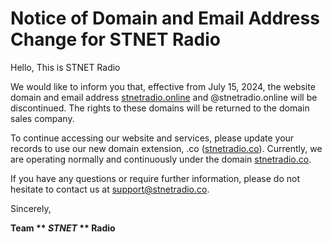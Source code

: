 # Notice of Domain and Email Address Change for STNET Radio

Hello, This is STNET Radio

We would like to inform you that, effective from July 15, 2024, the website domain and email address [stnetradio.online](https://stnetradio.online) and @stnetradio.online will be discontinued. The rights to these domains will be returned to the domain sales company.

To continue accessing our website and services, please update your records to use our new domain extension, .co ([stnetradio.co](https://stnetradio.co)). Currently, we are operating normally and continuously under the domain [stnetradio.co](https://stnetradio.co).

If you have any questions or require further information, please do not hesitate to contact us at [support@stnetradio.co](mailto:support@stnetradio.co).

Sincerely,

**Team ** ***STNET*** ** Radio**